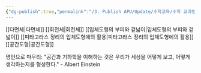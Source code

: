 ```yaml
---
{"dg-publish":true,"permalink":"/3. Publish APU/Update/수학교육/수학 교과영역/수학영역/입체도형/","noteIcon":"","created":"","updated":""}
---
```


  
[[다면체\|다면체]]
[[회전체\|회전체]]
[[입체도형의 부피와 겉넓이\|입체도형의 부피와 겉넓이]]
[[피타고라스 정리의 입체도형에의 활용\|피타고라스 정리의 입체도형에의 활용]] 
[[공간도형\|공간도형]]

 
명언으로 마무리: "공간과 기하학을 이해하는 것은 우리가 세상을 어떻게 보고, 어떻게 생각하는지를 형성한다." - Albert Einstein